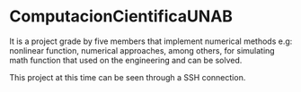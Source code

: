 # ComputacionCientificaUNAB

It is a project grade by five members that implement numerical methods e.g: nonlinear function, numerical approaches, among others, for simulating math function that used on the engineering and can be solved.

This project at this time can be seen through a SSH connection.
